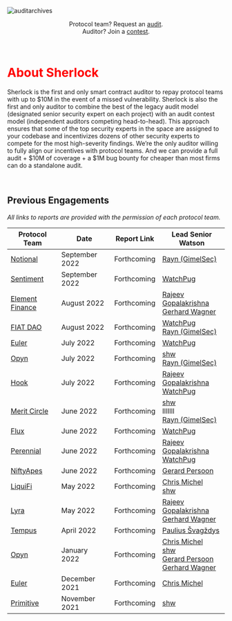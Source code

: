![auditarchives](https://user-images.githubusercontent.com/48841281/189038406-be97b3f3-4e2e-48c7-a434-3e06328820aa.png)

<p align="center">
  Protocol team? Request an <a href="https://forms.gle/HgoVZzSVkKyfrprV9">audit</a>. <br> Auditor? Join a
  <a href="https://app.sherlock.xyz/audits">contest</a>.
</p>

<br>



<h1 class="center" style="color:red"> About Sherlock </h1>

Sherlock is the first and only smart contract auditor to repay protocol teams with up to $10M in the event of a missed vulnerability. Sherlock is also the first and only auditor to combine the best of the legacy audit model (designated senior security expert on each project) with an audit contest model (independent auditors competing head-to-head). This approach ensures that some of the top security experts in the space are assigned to your codebase and incentivizes dozens of other security experts to compete for the most high-severity findings. We’re the only auditor willing to fully align our incentives with protocol teams. And we can provide a full audit + $10M of coverage + a $1M bug bounty for cheaper than most firms can do a standalone audit.

<br>

## Previous Engagements
*All links to reports are provided with the permission of each protocol team.*

| Protocol Team | Date | Report Link | Lead Senior Watson |
|---------------|------|-------------|--------------------|
| [Notional](https://www.notional.finance/)|September 2022    |Forthcoming   |[Rayn (GimelSec)](https://twitter.com/rayn731) |
| [Sentiment](https://www.sentiment.xyz/)|September 2022    |Forthcoming   |[WatchPug](https://twitter.com/WatchPug_) |
| [Element Finance](https://www.element.fi/)|August 2022    |Forthcoming   |[Rajeev Gopalakrishna](https://twitter.com/0xRajeev) <br>[Gerhard Wagner](https://twitter.com/g3rh4rdw4gn3r) |
| [FIAT DAO](https://fiatdao.com/)|August 2022    |Forthcoming   |[WatchPug](https://twitter.com/WatchPug_) <br>[Rayn (GimelSec)](https://twitter.com/rayn731) |
| [Euler](https://www.euler.finance/)|July 2022    |Forthcoming   |[WatchPug](https://twitter.com/WatchPug_) |
| [Opyn](https://www.opyn.co/)|July 2022    |Forthcoming   |[shw](https://twitter.com/shw9453) <br>[Rayn (GimelSec)](https://twitter.com/rayn731) |
| [Hook](https://www.hook.xyz/)|July 2022    |Forthcoming   |[Rajeev Gopalakrishna](https://twitter.com/0xRajeev) <br>[WatchPug](https://twitter.com/WatchPug_) |
| [Merit Circle](https://meritcircle.io/)|June 2022    |Forthcoming   |[shw](https://twitter.com/shw9453) <br> IllIllI <br> [Rayn (GimelSec)](https://twitter.com/rayn731) |
| [Flux](https://www.fluxprotocol.org/)|June 2022    |Forthcoming   |[WatchPug](https://twitter.com/WatchPug_) |
| [Perennial](https://www.perennial.finance/)|June 2022    |Forthcoming   |[Rajeev Gopalakrishna](https://twitter.com/0xRajeev) <br>[WatchPug](https://twitter.com/WatchPug_) |
| [NiftyApes](https://www.niftyapes.money/)|June 2022    |Forthcoming   |[Gerard Persoon](https://twitter.com/gpersoon) |
| [LiquiFi](https://www.liquifi.finance/)|May 2022    |Forthcoming   |[Chris Michel](https://twitter.com/cmichelio) <br>[shw](https://twitter.com/shw9453) |
| [Lyra](https://www.lyra.finance/)|May 2022    |Forthcoming   |[Rajeev Gopalakrishna](https://twitter.com/0xRajeev) <br>[Gerhard Wagner](https://twitter.com/g3rh4rdw4gn3r) |
| [Tempus](https://tempus.finance/)|April 2022    |Forthcoming   |[Paulius Švagždys](https://twitter.com/SolidityDev) |
| [Opyn](https://www.opyn.co/)|January 2022    |Forthcoming   |[Chris Michel](https://twitter.com/cmichelio) <br> [shw](https://twitter.com/shw9453) <br> [Gerard Persoon](https://twitter.com/gpersoon) <br> [Gerhard Wagner](https://twitter.com/g3rh4rdw4gn3r) |
| [Euler](https://www.euler.finance/)|December 2021    |Forthcoming   |[Chris Michel](https://twitter.com/cmichelio)|
| [Primitive](https://primitive.finance/)|November 2021    |Forthcoming   |[shw](https://twitter.com/shw9453) |